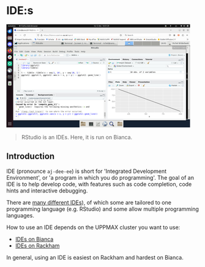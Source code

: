 # IDE:s

![](../cluster_guides/img/rstudio_in_action_480_x_270.png)

> RStudio is an IDEs. Here, it is run on Bianca.

## Introduction

IDE (pronounce `aj-dee-ee`) is short for 'Integrated Development Environment',
or 'a program in which you do programming'.
The goal of an IDE is to help develop code, with features
such as code completion, code hints and interactive debugging.

There are [many different IDEs](https://en.wikipedia.org/wiki/Comparison_of_integrated_development_environments)), 
of which some are tailored to one programming
language (e.g. RStudio) and some allow multiple programming languages.

How to use an IDE depends on the UPPMAX cluster you want to use:

 * [IDEs on Bianca](../cluster_guides/ides_on_bianca.md)
 * [IDEs on Rackham](../cluster_guides/ides_on_rackham.md)

In general, using an IDE is easiest on Rackham and hardest on Bianca.
